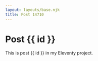 ```yaml
---
layout: layouts/base.njk
title: Post 14710
---
```


# Post {{ id }}

This is post {{ id }} in my Eleventy project.
